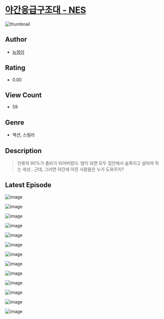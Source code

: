 # [야간응급구조대 - NES](https://comic.naver.com/bestChallenge/list?titleId=810745)
![thumbnail](https://image-comic.pstatic.net/user_contents_data/challenge_comic/2023/05/25/350465/upload_3545798763583189560_480x623.jpeg)

## Author
- [능청이](https://comic.naver.com/artistTitle?id=350465)

## Rating
- 0.00

## View Count
- 59

## Genre
- 액션, 스릴러

## Description
> 인류의 90%가 좀비가 되어버렸다. 밤이 되면 모두 집안에서 숨죽이고 살아야 하는 세상.. 근데, 그러면 야간에 아픈 사람들은 누가 도와주지?


## Latest Episode
![image](https://image-comic.pstatic.net/user_contents_data/challenge_comic/2023/05/25/350465/upload_4122310303086426425.jpeg)

![image](https://image-comic.pstatic.net/user_contents_data/challenge_comic/2023/05/25/350465/upload_7378641338786787941.jpeg)

![image](https://image-comic.pstatic.net/user_contents_data/challenge_comic/2023/05/25/350465/upload_3990806311430468404.jpeg)

![image](https://image-comic.pstatic.net/user_contents_data/challenge_comic/2023/05/25/350465/upload_3545002931124384867.jpeg)

![image](https://image-comic.pstatic.net/user_contents_data/challenge_comic/2023/05/25/350465/upload_4064042577688803381.jpeg)

![image](https://image-comic.pstatic.net/user_contents_data/challenge_comic/2023/05/25/350465/upload_3976736973576812641.jpeg)

![image](https://image-comic.pstatic.net/user_contents_data/challenge_comic/2023/05/25/350465/upload_4050537499703337529.jpeg)

![image](https://image-comic.pstatic.net/user_contents_data/challenge_comic/2023/05/25/350465/upload_4135818912337585717.jpeg)

![image](https://image-comic.pstatic.net/user_contents_data/challenge_comic/2023/05/25/350465/upload_7076055748215058996.jpeg)

![image](https://image-comic.pstatic.net/user_contents_data/challenge_comic/2023/05/25/350465/upload_3702299060346499890.jpeg)

![image](https://image-comic.pstatic.net/user_contents_data/challenge_comic/2023/05/25/350465/upload_3978705296941998438.jpeg)

![image](https://image-comic.pstatic.net/user_contents_data/challenge_comic/2023/05/25/350465/upload_3906649902799741493.jpeg)

![image](https://image-comic.pstatic.net/user_contents_data/challenge_comic/2023/05/25/350465/upload_3559307362583208294.jpeg)
